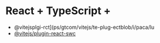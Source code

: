 # React + TypeScript + 

- @vitejsplgi-rct](ps/gtcom/vitejs/te-plug-ectblob/i/paca/lu
- [@vitejs/plugin-react-swc](https://github.com/vitejs/vite-plgin-react-swc) 

